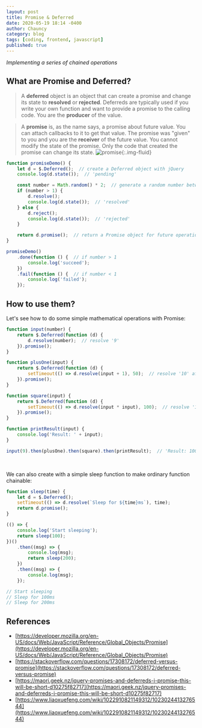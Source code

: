```yaml
---
layout: post
title: Promise & Deferred
date: 2020-05-19 18:14 -0400
author: Chauncy
category: blog
tags: [coding, frontend, javascript]
published: true
---
```


_Implementing a series of chained operations_


## What are Promise and Deferred?

> A **deferred** object is an object that can create a promise and change its state to **resolved** or **rejected**. Deferreds are typically used if you write your own function and want to provide a promise to the calling code. You are the **producer** of the value.
  
> A **promise** is, as the name says, a promise about future value. You can attach callbacks to it to get that value. The promise was "given" to you and you are the **receiver** of the future value.
  You cannot modify the state of the promise. Only the code that created the promise can change its state.
> ![promise](https://media.prod.mdn.mozit.cloud/attachments/2018/04/18/15911/32e79f722e83940fdaea297acdb5df92/promises.png){:.img-fluid}

```javascript
function promiseDemo() {
    let d = $.Deferred();  // create a Deferred object with jQuery
    console.log(d.state());  // 'pending'

    const number = Math.random() * 2;  // generate a random number between 0 - 2
    if (number > 1) {
        d.resolve();
        console.log(d.state());  // 'resolved'
    } else {
        d.reject();
        console.log(d.state());  // 'rejected'
    }

    return d.promise();  // return a Promise object for future operations
}

promiseDemo()
    .done(function () {  // if number > 1
        console.log('succeed');
    })
    .fail(function () {  // if number < 1
        console.log('failed');
    });
```

## How to use them?

Let's see how to do some simple mathematical operations with Promise:
```javascript
function input(number) {
    return $.Deferred(function (d) {
        d.resolve(number);  // resolve '9'
    }).promise();
}

function plusOne(input) {
    return $.Deferred(function (d) {
        setTimeout(() => d.resolve(input + 1), 50);  // resolve '10' after 50ms
    }).promise();
}

function square(input) {
    return $.Deferred(function (d) {
        setTimeout(() => d.resolve(input * input), 100);  // resolve '100' after 100ms
    }).promise();
}

function printResult(input) {
    console.log('Result: ' + input);
}

input(9).then(plusOne).then(square).then(printResult);  // 'Result: 100'
```

<br>

We can also create with a simple sleep function to make ordinary function chainable: 
```javascript
function sleep(time) {
    let d = $.Deferred();
    setTimeout(() => d.resolve(`Sleep for ${time}ms`), time);
    return d.promise();
}

(() => {
    console.log('Start sleeping');
    return sleep(100);
})()
    .then((msg) => {
        console.log(msg);
        return sleep(200);
    })
    .then((msg) => {
        console.log(msg);
    });

// Start sleeping
// Sleep for 100ms
// Sleep for 200ms
```

## References

- [https://developer.mozilla.org/en-US/docs/Web/JavaScript/Reference/Global_Objects/Promise](https://developer.mozilla.org/en-US/docs/Web/JavaScript/Reference/Global_Objects/Promise)
- [https://stackoverflow.com/questions/17308172/deferred-versus-promise](https://stackoverflow.com/questions/17308172/deferred-versus-promise)
- [https://maori.geek.nz/jquery-promises-and-deferreds-i-promise-this-will-be-short-d10275f82717](https://maori.geek.nz/jquery-promises-and-deferreds-i-promise-this-will-be-short-d10275f82717)
- [https://www.liaoxuefeng.com/wiki/1022910821149312/1023024413276544](https://www.liaoxuefeng.com/wiki/1022910821149312/1023024413276544)